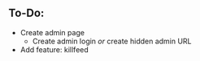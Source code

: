 ## To-Do:

* Create admin page
  * Create admin login _or_ create hidden admin URL
* Add feature: killfeed